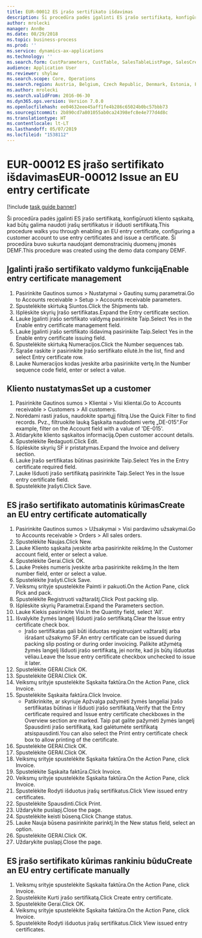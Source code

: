 ```yaml
---
title: EUR-00012 ES įrašo sertifikato išdavimas
description: Ši procedūra padės įgalinti ES įrašo sertifikatą, konfigūruoti kliento sąskaitą, kad būtų galima naudoti įrašų sertifikatus ir išduoti sertifikatą.
author: mrolecki
manager: AnnBe
ms.date: 08/29/2018
ms.topic: business-process
ms.prod: ''
ms.service: dynamics-ax-applications
ms.technology: ''
ms.search.form: CustParameters, CustTable, SalesTableListPage, SalesCreateOrder, SalesTable, SalesEditLines,  CustInvoiceJournal, CustEntryCertificateJour_W, SrsReportViewerForm
audience: Application User
ms.reviewer: shylaw
ms.search.scope: Core, Operations
ms.search.region: Austria, Belgium, Czech Republic, Denmark, Estonia, Finland, France, Germany, Hungary, Ireland, Italy, Latvia, Lithuania, Netherlands, Poland, Spain, Sweden, United Kingdom
ms.author: mrolecki
ms.search.validFrom: 2016-06-30
ms.dyn365.ops.version: Version 7.0.0
ms.openlocfilehash: ee04632eee45aff1fe4b286c65024b0bc57bbb73
ms.sourcegitcommit: 2b890cd7a801055ab0ca24398efc8e4e777d4d8c
ms.translationtype: HT
ms.contentlocale: lt-LT
ms.lasthandoff: 05/07/2019
ms.locfileid: "1538112"
---
```

# <a name="eur-00012-issue-an-eu-entry-certificate"></a><span data-ttu-id="4522a-103">EUR-00012 ES įrašo sertifikato išdavimas</span><span class="sxs-lookup"><span data-stu-id="4522a-103">EUR-00012 Issue an EU entry certificate</span></span>

[!include [task guide banner](../../includes/task-guide-banner.md)]

<span data-ttu-id="4522a-104">Ši procedūra padės įgalinti ES įrašo sertifikatą, konfigūruoti kliento sąskaitą, kad būtų galima naudoti įrašų sertifikatus ir išduoti sertifikatą.</span><span class="sxs-lookup"><span data-stu-id="4522a-104">This procedure walks you through enabling an EU entry certificate, configuring a customer account to use entry certificates and issue a certificate.</span></span> <span data-ttu-id="4522a-105">Ši procedūra buvo sukurta naudojant demonstracinių duomenų įmonės DEMF.</span><span class="sxs-lookup"><span data-stu-id="4522a-105">This procedure was created using the demo data company DEMF.</span></span>


## <a name="enable-entry-certificate-management"></a><span data-ttu-id="4522a-106">Įgalinti įrašo sertifikato valdymo funkciją</span><span class="sxs-lookup"><span data-stu-id="4522a-106">Enable entry certificate management</span></span>
1. <span data-ttu-id="4522a-107">Pasirinkite Gautinos sumos > Nustatymai > Gautinų sumų parametrai.</span><span class="sxs-lookup"><span data-stu-id="4522a-107">Go to Accounts receivable > Setup > Accounts receivable parameters.</span></span>
2. <span data-ttu-id="4522a-108">Spustelėkite skirtuką Siuntos.</span><span class="sxs-lookup"><span data-stu-id="4522a-108">Click the Shipments tab.</span></span>
3. <span data-ttu-id="4522a-109">Išplėskite skyrių Įrašo sertifikatas.</span><span class="sxs-lookup"><span data-stu-id="4522a-109">Expand the Entry certificate section.</span></span>
4. <span data-ttu-id="4522a-110">Lauke Įgalinti įrašo sertifikato valdymą pasirinkite Taip.</span><span class="sxs-lookup"><span data-stu-id="4522a-110">Select Yes in the Enable entry certificate management field.</span></span>
5. <span data-ttu-id="4522a-111">Lauke Įgalinti įrašo sertifikato išdavimą pasirinkite Taip.</span><span class="sxs-lookup"><span data-stu-id="4522a-111">Select Yes in the Enable entry certificate issuing field.</span></span>
6. <span data-ttu-id="4522a-112">Spustelėkite skirtuką Numeracijos.</span><span class="sxs-lookup"><span data-stu-id="4522a-112">Click the Number sequences tab.</span></span>
7. <span data-ttu-id="4522a-113">Sąraše raskite ir pasirinkite Įrašo sertifikato eilutė.</span><span class="sxs-lookup"><span data-stu-id="4522a-113">In the list, find and select Entry certificate row.</span></span>
8. <span data-ttu-id="4522a-114">Lauke Numeracijos kodas įveskite arba pasirinkite vertę.</span><span class="sxs-lookup"><span data-stu-id="4522a-114">In the Number sequence code field, enter or select a value.</span></span>

## <a name="set-up-a-customer"></a><span data-ttu-id="4522a-115">Kliento nustatymas</span><span class="sxs-lookup"><span data-stu-id="4522a-115">Set up a customer</span></span>
1. <span data-ttu-id="4522a-116">Pasirinkite Gautinos sumos > Klientai > Visi klientai.</span><span class="sxs-lookup"><span data-stu-id="4522a-116">Go to Accounts receivable > Customers > All customers.</span></span>
2. <span data-ttu-id="4522a-117">Norėdami rasti įrašus, naudokite spartųjį filtrą.</span><span class="sxs-lookup"><span data-stu-id="4522a-117">Use the Quick Filter to find records.</span></span> <span data-ttu-id="4522a-118">Pvz., filtruokite lauką Sąskaita naudodami vertę „DE-015“.</span><span class="sxs-lookup"><span data-stu-id="4522a-118">For example, filter on the Account field with a value of 'DE-015'.</span></span>
3. <span data-ttu-id="4522a-119">Atidarykite kliento sąskaitos informaciją.</span><span class="sxs-lookup"><span data-stu-id="4522a-119">Open customer account details.</span></span>
4. <span data-ttu-id="4522a-120">Spustelėkite Redaguoti.</span><span class="sxs-lookup"><span data-stu-id="4522a-120">Click Edit.</span></span>
5. <span data-ttu-id="4522a-121">Išplėskite skyrių SF ir pristatymas.</span><span class="sxs-lookup"><span data-stu-id="4522a-121">Expand the Invoice and delivery section.</span></span>
6. <span data-ttu-id="4522a-122">Lauke Įrašo sertifikatas būtinas pasirinkite Taip.</span><span class="sxs-lookup"><span data-stu-id="4522a-122">Select Yes in the Entry certificate required field.</span></span>
7. <span data-ttu-id="4522a-123">Lauke Išduoti įrašo sertifikatą pasirinkite Taip.</span><span class="sxs-lookup"><span data-stu-id="4522a-123">Select Yes in the Issue entry certificate field.</span></span>
8. <span data-ttu-id="4522a-124">Spustelėkite Įrašyti.</span><span class="sxs-lookup"><span data-stu-id="4522a-124">Click Save.</span></span>

## <a name="create-an-eu-entry-certificate-automatically"></a><span data-ttu-id="4522a-125">ES įrašo sertifikato automatinis kūrimas</span><span class="sxs-lookup"><span data-stu-id="4522a-125">Create an EU entry certificate automatically</span></span>
1. <span data-ttu-id="4522a-126">Pasirinkite Gautinos sumos > Užsakymai > Visi pardavimo užsakymai.</span><span class="sxs-lookup"><span data-stu-id="4522a-126">Go to Accounts receivable > Orders > All sales orders.</span></span>
2. <span data-ttu-id="4522a-127">Spustelėkite Naujas.</span><span class="sxs-lookup"><span data-stu-id="4522a-127">Click New.</span></span>
3. <span data-ttu-id="4522a-128">Lauke Kliento sąskaita įveskite arba pasirinkite reikšmę.</span><span class="sxs-lookup"><span data-stu-id="4522a-128">In the Customer account field, enter or select a value.</span></span>
4. <span data-ttu-id="4522a-129">Spustelėkite Gerai.</span><span class="sxs-lookup"><span data-stu-id="4522a-129">Click OK.</span></span>
5. <span data-ttu-id="4522a-130">Lauke Prekės numeris įveskite arba pasirinkite reikšmę.</span><span class="sxs-lookup"><span data-stu-id="4522a-130">In the Item number field, enter or select a value.</span></span>
6. <span data-ttu-id="4522a-131">Spustelėkite Įrašyti.</span><span class="sxs-lookup"><span data-stu-id="4522a-131">Click Save.</span></span>
7. <span data-ttu-id="4522a-132">Veiksmų srityje spustelėkite Paimti ir pakuoti.</span><span class="sxs-lookup"><span data-stu-id="4522a-132">On the Action Pane, click Pick and pack.</span></span>
8. <span data-ttu-id="4522a-133">Spustelėkite Registruoti važtaraštį.</span><span class="sxs-lookup"><span data-stu-id="4522a-133">Click Post packing slip.</span></span>
9. <span data-ttu-id="4522a-134">Išplėskite skyrių Parametrai.</span><span class="sxs-lookup"><span data-stu-id="4522a-134">Expand the Parameters section.</span></span>
10. <span data-ttu-id="4522a-135">Lauke Kiekis pasirinkite Visi.</span><span class="sxs-lookup"><span data-stu-id="4522a-135">In the Quantity field, select 'All'.</span></span>
11. <span data-ttu-id="4522a-136">Išvalykite žymės langelį Išduoti įrašo sertifikatą.</span><span class="sxs-lookup"><span data-stu-id="4522a-136">Clear the Issue entry certificate check box.</span></span>
    * <span data-ttu-id="4522a-137">Įrašo sertifikatas gali būti išduotas registruojant važtaraštį arba išrašant užsakymo SF.</span><span class="sxs-lookup"><span data-stu-id="4522a-137">An entry certificate can be issued during packing slip posting or during order invoicing.</span></span> <span data-ttu-id="4522a-138">Palikite atžymėtą žymės langelį Išduoti įrašo sertifikatą, jei norite, kad jis būtų išduotas vėliau.</span><span class="sxs-lookup"><span data-stu-id="4522a-138">Leave the Issue entry certificate checkbox unchecked to issue it later.</span></span>  
12. <span data-ttu-id="4522a-139">Spustelėkite GERAI.</span><span class="sxs-lookup"><span data-stu-id="4522a-139">Click OK.</span></span>
13. <span data-ttu-id="4522a-140">Spustelėkite GERAI.</span><span class="sxs-lookup"><span data-stu-id="4522a-140">Click OK.</span></span>
14. <span data-ttu-id="4522a-141">Veiksmų srityje spustelėkite Sąskaita faktūra.</span><span class="sxs-lookup"><span data-stu-id="4522a-141">On the Action Pane, click Invoice.</span></span>
15. <span data-ttu-id="4522a-142">Spustelėkite Sąskaita faktūra.</span><span class="sxs-lookup"><span data-stu-id="4522a-142">Click Invoice.</span></span>
    * <span data-ttu-id="4522a-143">Patikrinkite, ar skyriuje Apžvalga pažymėti žymės langeliai Įrašo sertifikatas būtinas ir Išduoti įrašo sertifikatą.</span><span class="sxs-lookup"><span data-stu-id="4522a-143">Verify that the Entry certificate required and Issue entry certificate checkboxes in the Overview section are marked.</span></span>  <span data-ttu-id="4522a-144">Taip pat galite pažymėti žymės langelį Spausdinti įrašo sertifikatą, kad galėtumėte sertifikatą atsispausdinti.</span><span class="sxs-lookup"><span data-stu-id="4522a-144">You can also select the Print entry certificate check box to allow printing of the certificate.</span></span>  
16. <span data-ttu-id="4522a-145">Spustelėkite GERAI.</span><span class="sxs-lookup"><span data-stu-id="4522a-145">Click OK.</span></span>
17. <span data-ttu-id="4522a-146">Spustelėkite GERAI.</span><span class="sxs-lookup"><span data-stu-id="4522a-146">Click OK.</span></span>
18. <span data-ttu-id="4522a-147">Veiksmų srityje spustelėkite Sąskaita faktūra.</span><span class="sxs-lookup"><span data-stu-id="4522a-147">On the Action Pane, click Invoice.</span></span>
19. <span data-ttu-id="4522a-148">Spustelėkite Sąskaita faktūra.</span><span class="sxs-lookup"><span data-stu-id="4522a-148">Click Invoice.</span></span>
20. <span data-ttu-id="4522a-149">Veiksmų srityje spustelėkite Sąskaita faktūra.</span><span class="sxs-lookup"><span data-stu-id="4522a-149">On the Action Pane, click Invoice.</span></span>
21. <span data-ttu-id="4522a-150">Spustelėkite Rodyti išduotus įrašų sertifikatus.</span><span class="sxs-lookup"><span data-stu-id="4522a-150">Click View issued entry certificates.</span></span>
22. <span data-ttu-id="4522a-151">Spustelėkite Spausdinti.</span><span class="sxs-lookup"><span data-stu-id="4522a-151">Click Print.</span></span>
23. <span data-ttu-id="4522a-152">Uždarykite puslapį.</span><span class="sxs-lookup"><span data-stu-id="4522a-152">Close the page.</span></span>
24. <span data-ttu-id="4522a-153">Spustelėkite keisti būseną.</span><span class="sxs-lookup"><span data-stu-id="4522a-153">Click Change status.</span></span>
25. <span data-ttu-id="4522a-154">Lauke Nauja būsena pasirinkite parinktį.</span><span class="sxs-lookup"><span data-stu-id="4522a-154">In the New status field, select an option.</span></span>
26. <span data-ttu-id="4522a-155">Spustelėkite GERAI.</span><span class="sxs-lookup"><span data-stu-id="4522a-155">Click OK.</span></span>
27. <span data-ttu-id="4522a-156">Uždarykite puslapį.</span><span class="sxs-lookup"><span data-stu-id="4522a-156">Close the page.</span></span>

## <a name="create-an-eu-entry-certificate-manually"></a><span data-ttu-id="4522a-157">ES įrašo sertifikato kūrimas rankiniu būdu</span><span class="sxs-lookup"><span data-stu-id="4522a-157">Create an EU entry certificate manually</span></span>
1. <span data-ttu-id="4522a-158">Veiksmų srityje spustelėkite Sąskaita faktūra.</span><span class="sxs-lookup"><span data-stu-id="4522a-158">On the Action Pane, click Invoice.</span></span>
2. <span data-ttu-id="4522a-159">Spustelėkite Kurti įrašo sertifikatą.</span><span class="sxs-lookup"><span data-stu-id="4522a-159">Click Create entry certificate.</span></span>
3. <span data-ttu-id="4522a-160">Spustelėkite Gerai.</span><span class="sxs-lookup"><span data-stu-id="4522a-160">Click OK.</span></span>
4. <span data-ttu-id="4522a-161">Veiksmų srityje spustelėkite Sąskaita faktūra.</span><span class="sxs-lookup"><span data-stu-id="4522a-161">On the Action Pane, click Invoice.</span></span>
5. <span data-ttu-id="4522a-162">Spustelėkite Rodyti išduotus įrašų sertifikatus.</span><span class="sxs-lookup"><span data-stu-id="4522a-162">Click View issued entry certificates.</span></span>

